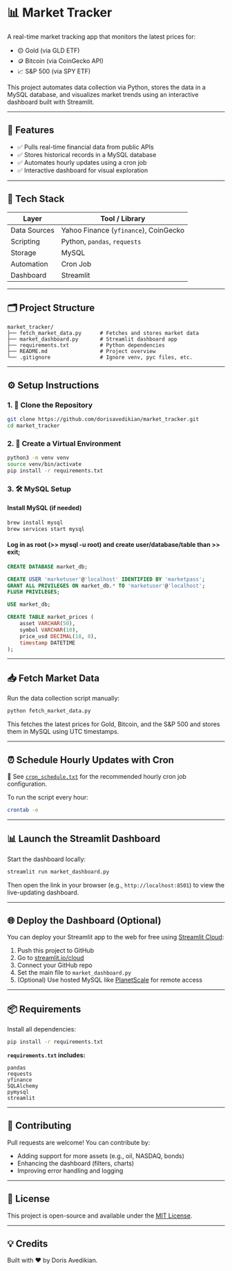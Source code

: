 # 📊 Market Tracker

A real-time market tracking app that monitors the latest prices for:

- 🟡 Gold (via GLD ETF)
- 🪙 Bitcoin (via CoinGecko API)
- 📈 S&P 500 (via SPY ETF)

This project automates data collection via Python, stores the data in a MySQL database, and visualizes market trends using an interactive dashboard built with Streamlit.

---

## 🚀 Features

- ✅ Pulls real-time financial data from public APIs
- ✅ Stores historical records in a MySQL database
- ✅ Automates hourly updates using a cron job
- ✅ Interactive dashboard for visual exploration

---

## 🧰 Tech Stack

| Layer         | Tool / Library                   |
|---------------|----------------------------------|
| Data Sources  | Yahoo Finance (`yfinance`), CoinGecko |
| Scripting     | Python, `pandas`, `requests`     |
| Storage       | MySQL                            |
| Automation    | Cron Job                         |
| Dashboard     | Streamlit                        |

---

## 🗂️ Project Structure

```
market_tracker/
├── fetch_market_data.py      # Fetches and stores market data
├── market_dashboard.py       # Streamlit dashboard app
├── requirements.txt          # Python dependencies
├── README.md                 # Project overview
└── .gitignore                # Ignore venv, pyc files, etc.
```

---

## ⚙️ Setup Instructions

### 1. 🔧 Clone the Repository

```bash
git clone https://github.com/dorisavedikian/market_tracker.git
cd market_tracker
```

### 2. 🐍 Create a Virtual Environment

```bash
python3 -m venv venv
source venv/bin/activate
pip install -r requirements.txt
```

### 3. 🛠️ MySQL Setup

#### Install MySQL (if needed)

```bash
brew install mysql
brew services start mysql
```

#### Log in as root (>> mysql -u root) and create user/database/table than >> exit;

```sql
CREATE DATABASE market_db;

CREATE USER 'marketuser'@'localhost' IDENTIFIED BY 'marketpass';
GRANT ALL PRIVILEGES ON market_db.* TO 'marketuser'@'localhost';
FLUSH PRIVILEGES;

USE market_db;

CREATE TABLE market_prices (
    asset VARCHAR(50),
    symbol VARCHAR(10),
    price_usd DECIMAL(18, 8),
    timestamp DATETIME
);
```

---

## 📥 Fetch Market Data

Run the data collection script manually:

```bash
python fetch_market_data.py
```

This fetches the latest prices for Gold, Bitcoin, and the S&P 500 and stores them in MySQL using UTC timestamps.

---

## ⏰ Schedule Hourly Updates with Cron

📄 See [`cron_schedule.txt`]() for the recommended hourly cron job configuration.

To run the script every hour:

```bash
crontab -e
```

---

## 📊 Launch the Streamlit Dashboard

Start the dashboard locally:

```bash
streamlit run market_dashboard.py
```

Then open the link in your browser (e.g., `http://localhost:8501`) to view the live-updating dashboard.

---

## 🌐 Deploy the Dashboard (Optional)

You can deploy your Streamlit app to the web for free using [Streamlit Cloud](https://streamlit.io/cloud):

1. Push this project to GitHub
2. Go to [streamlit.io/cloud](https://streamlit.io/cloud)
3. Connect your GitHub repo
4. Set the main file to `market_dashboard.py`
5. (Optional) Use hosted MySQL like [PlanetScale](https://planetscale.com/) for remote access

---

## 📦 Requirements

Install all dependencies:

```bash
pip install -r requirements.txt
```

**`requirements.txt` includes:**

```
pandas
requests
yfinance
SQLAlchemy
pymysql
streamlit
```

---

## 🙌 Contributing

Pull requests are welcome! You can contribute by:

- Adding support for more assets (e.g., oil, NASDAQ, bonds)
- Enhancing the dashboard (filters, charts)
- Improving error handling and logging

---

## 📄 License

This project is open-source and available under the [MIT License](LICENSE).

---

## 💡 Credits

Built with ❤️ by Doris Avedikian.
